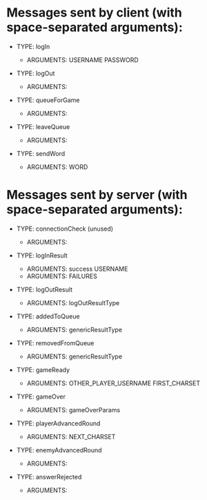 # Messages sent by client (with space-separated arguments):

* TYPE: logIn
  * ARGUMENTS: USERNAME PASSWORD

* TYPE: logOut
  * ARGUMENTS:
  
* TYPE: queueForGame
  * ARGUMENTS:
  
* TYPE: leaveQueue
  * ARGUMENTS:
  
* TYPE: sendWord
  * ARGUMENTS: WORD

# Messages sent by server (with space-separated arguments):

* TYPE: connectionCheck (unused)
  * ARGUMENTS:
 
* TYPE: logInResult
  * ARGUMENTS: success USERNAME
  * ARGUMENTS: FAILURES 
    
* TYPE: logOutResult
  * ARGUMENTS: logOutResultType

* TYPE: addedToQueue
  * ARGUMENTS: genericResultType
 
* TYPE: removedFromQueue
  * ARGUMENTS: genericResultType
 
* TYPE: gameReady
  * ARGUMENTS: OTHER_PLAYER_USERNAME FIRST_CHARSET
  
* TYPE: gameOver
  * ARGUMENTS: gameOverParams

* TYPE: playerAdvancedRound
  * ARGUMENTS: NEXT_CHARSET

* TYPE: enemyAdvancedRound
  * ARGUMENTS: 

* TYPE: answerRejected
  * ARGUMENTS:
             
    
